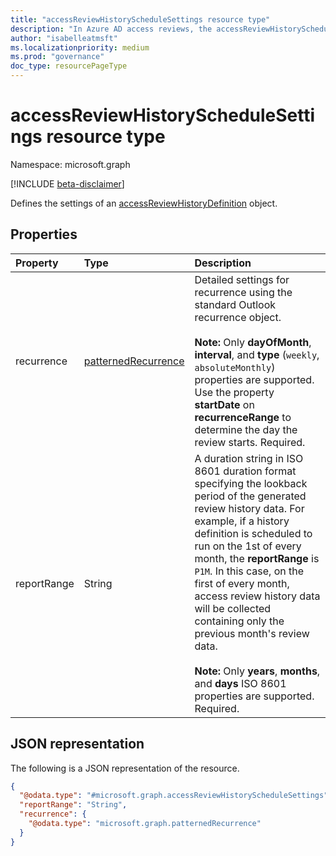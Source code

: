 ```yaml
---
title: "accessReviewHistoryScheduleSettings resource type"
description: "In Azure AD access reviews, the accessReviewHistoryScheduleSettings represents the settings associated with an access review history definition series."
author: "isabelleatmsft"
ms.localizationpriority: medium
ms.prod: "governance"
doc_type: resourcePageType
---
```


# accessReviewHistoryScheduleSettings resource type

Namespace: microsoft.graph

[!INCLUDE [beta-disclaimer](../../includes/beta-disclaimer.md)]

Defines the settings of an [accessReviewHistoryDefinition](accessreviewhistorydefinition.md) object.

## Properties

|Property|Type|Description|
|:---|:---|:---|
| recurrence|[patternedRecurrence](patternedrecurrence.md) | Detailed settings for recurrence using the standard Outlook recurrence object. <br/><br/>**Note:** Only **dayOfMonth**, **interval**, and **type** (`weekly`, `absoluteMonthly`) properties are supported. Use the property **startDate** on **recurrenceRange** to determine the day the review starts. Required. |
|reportRange|String|A duration string in ISO 8601 duration format specifying the lookback period of the generated review history data. For example, if a history definition is scheduled to run on the 1st of every month, the **reportRange** is `P1M`. In this case, on the first of every month, access review history data will be collected containing only the previous month's review data. <br/><br/>**Note:** Only **years**, **months**, and **days** ISO 8601 properties are supported. Required.|

## JSON representation

The following is a JSON representation of the resource.
<!-- {
  "blockType": "resource",
  "@odata.type": "microsoft.graph.accessReviewHistoryScheduleSettings"
}
-->

``` json
{
  "@odata.type": "#microsoft.graph.accessReviewHistoryScheduleSettings",
  "reportRange": "String",
  "recurrence": {
    "@odata.type": "microsoft.graph.patternedRecurrence"
  }
}
```
